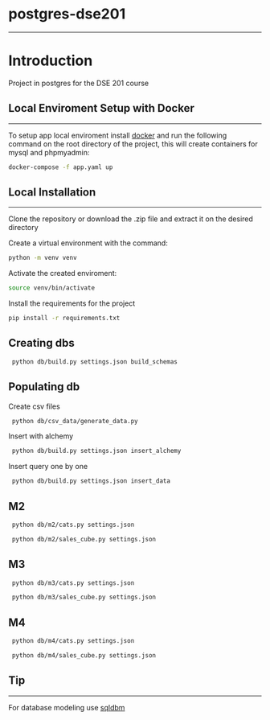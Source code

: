 # postgres-dse201

---

# Introduction

Project in postgres for the DSE 201 course


## Local Enviroment Setup with Docker
___

To setup app local enviroment install [docker](https://docs.docker.com/get-docker/)
and run the following command on the root directory of the project, this will create
containers for mysql and phpmyadmin:

```bash
docker-compose -f app.yaml up
```

## Local Installation
___

Clone the repository or download the .zip file and extract it on the desired directory


Create a virtual environment with the command:

```bash
python -m venv venv
```

Activate the created enviroment:

```bash
source venv/bin/activate
```

Install the requirements for the project

```bash
pip install -r requirements.txt
```

## Creating dbs

```bash
 python db/build.py settings.json build_schemas

 ```

## Populating db

Create csv files
```bash
 python db/csv_data/generate_data.py

 ```

Insert with alchemy
```bash
 python db/build.py settings.json insert_alchemy

 ```

Insert query one by one
```bash
 python db/build.py settings.json insert_data

 ```

## M2

```bash
 python db/m2/cats.py settings.json

 ```
```bash
 python db/m2/sales_cube.py settings.json
 ```

## M3

```bash
 python db/m3/cats.py settings.json

 ```
```bash
 python db/m3/sales_cube.py settings.json
 ```

## M4

```bash
 python db/m4/cats.py settings.json

 ```
```bash
 python db/m4/sales_cube.py settings.json
 ```

## Tip
___

For database modeling use [sqldbm](https://app.sqldbm.com/)


